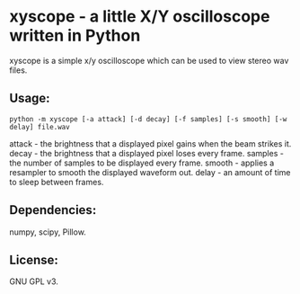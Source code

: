 xyscope - a little X/Y oscilloscope written in Python
=====================================================

xyscope is a simple x/y oscilloscope which can be used to view stereo wav files.

Usage:
------
`python -m xyscope [-a attack] [-d decay] [-f samples] [-s smooth] [-w delay] file.wav`
    
attack - the brightness that a displayed pixel gains when the beam strikes it.
decay - the brightness that a displayed pixel loses every frame.
samples - the number of samples to be displayed every frame.
smooth - applies a resampler to smooth the displayed waveform out.
delay - an amount of time to sleep between frames.

Dependencies:
-------------
numpy, scipy, Pillow.

License:
--------
GNU GPL v3.